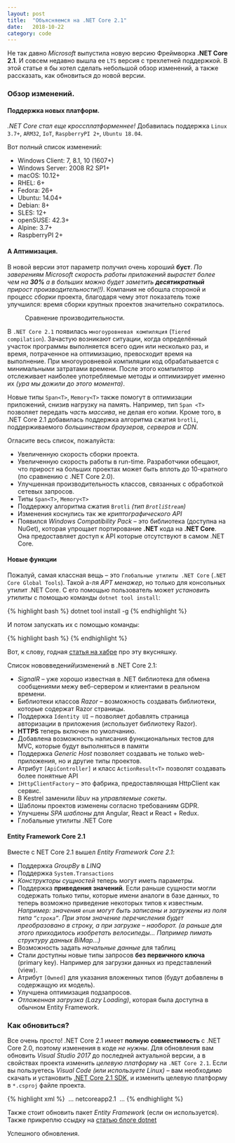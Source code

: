 ```yaml
---
layout: post
title:  "Объясняемся на .NET Core 2.1"
date:   2018-10-22
category: code
---
```


<p class="intro"><span class="dropcap">Н</span>е так давно <i>Microsoft</i> выпустила новую версию Фреймворка <b>.NET Core 2.1</b>. И совсем недавно вышла ее <code>LTS</code> версия с трехлетней поддержкой. В этой статье я бы хотел сделать небольшой обзор изменений, а также рассказать, как обновиться до новой версии.</p>

### Обзор изменений.

#### Поддержка новых платформ.

*.NET Core стал еще кроссплатформеннее!* Добавилась поддержка `Linux 3.7+`, `ARM32`, `IoT`, `RaspberryPI 2+`, `Ubuntu 18.04`.

Вот полный список изменений:

- Windows Client: 7, 8.1, 10 (1607+)
- Windows Server: 2008 R2 SP1+
- macOS: 10.12+
- RHEL: 6+
- Fedora: 26+
- Ubuntu: 14.04+
- Debian: 8+
- SLES: 12+
- openSUSE: 42.3+
- Alpine: 3.7+
- RaspberryPI 2+

#### А Аптимизация.

В новой версии этот параметр получил очень хороший **буст**. *По заверениям Microsoft скорость работы приложений вырастет более чем на **30%** а в больших можно будет заметить **десятикратный** прирост производительности(!)*. Компания не обошла стороной и процесс *сборки* проекта, благодаря чему этот показатель тоже улучшился: время сборки крупных проектов значительно сократилось.

<figure>
	<img src="{{ '/assets/img/posts/2018_10_22_01.jpg' | prepend: site.baseurl }}" alt=""> 
	<figcaption>Сравнение производительности.</figcaption>
</figure>

В `.NET Core 2.1` появилась `многоуровневая компиляция` (`Tiered compilation`). Зачастую возникают ситуации, когда определённый участок программы выполняется всего один или несколько раз, и время, потраченное на оптимизацию, превосходит время на выполнение. При многоуровневой компиляции код обрабатывается с минимальными затратами времени. После этого компилятор отслеживает наиболее употребляемые методы и оптимизирует именно их *(ура мы дожили до этого момента)*.

Новые типы `Span<T>`, `Memory<T>` также помогут в оптимизации приложений, снизив нагрузку на память. Например, тип `Span <T>` позволяет передать *часть массива*, не делая его копии. Кроме того, в .NET Core 2.1 добавилась поддержка алгоритма сжатия `brotli`, поддерживаемого *большинством браузеров, серверов и CDN*.

Огласите весь список, пожалуйста:

- Увеличенную скорость сборки проекта. 
- Увеличенную скорость работы в run-time. Разработчики обещают, что прирост на больших проектах может быть вплоть до 10-кратного (по сравнению с .NET Core 2.0).
- Улучшенная производительность классов, связанных с обработкой сетевых запросов.
- Типы `Span<T>`, `Memory<T>`
- Поддержку алгоритма сжатия `Brotli` *(тип `BrotliStream`)*
- Изменения коснулись так же *криптографического API*
- Появился *Windows Compatibility Pack* – это библиотека (доступна на NuGet), которая упрощает портирование **.NET** кода на **.NET Core**. Она предоставляет доступ к API которые отсутствуют в самом .NET Core.

#### Новые функции

Пожалуй, самая классная вещь – это `Глобальные утилиты .NET Core` (`.NET Core Global Tools`). Такой а-ля *APT менажер*, но только для консольных утилит .NET Core. С его помощью пользователь может *установить утилиты* с помощью команды `dotnet tool install`:

{% highlight bash %}
dotnet tool install -g <name>
{% endhighlight %}

И потом запускать их с помощью команды:

{% highlight bash %}
<command name>
{% endhighlight %}

Вот, к слову, годная [статья на хабре](https://habr.com/post/359006/) про эту вкусняшку.

Список нововведений\изменений в .NET Core 2.1:

* *SignalR* – уже хорошо известная в .NET библиотека для обмена сообщениями межу веб-сервером и клиентами в реальном времени.
* Библиотеки классов *Razor* – возможность создавать библиотеки, которые содержат Razor страницы.
* Поддержка `Identity UI` – позволяет добавлять страница авторизации в приложения (использует библиотеку Razor).
* **HTTPS** теперь включен по умолчанию.
* Добавлена возможность написания функциональных тестов для MVC, которые будут выполняться в памяти
*  Поддержка *Generic Host* позволяет создавать не только web-приложения, но и другие типы проектов.
* Атрибут `[ApiController]` и класс `ActionResult<T>` позволят создавать более понятные API
* `IHttpClientFactory` – это фабрика, предоставляющая HttpClient как сервис.
* В Kestrel заменили *libuv* на *управляемые сокеты*.
* Шаблоны проектов изменены согласно требованиям GDPR.
* Улучшены *SPA шаблоны* для Angular, React и React + Redux.
* Глобальные утилиты .NET Core

#### Entity Framework Core 2.1

Вместе с NET Core 2.1 вышел *Entity Framework Core 2.1*:

- Поддержка *GroupBy* в *LINQ*
- Поддержка `System.Transactions`
- *Конструкторы сущностей* теперь могут иметь параметры.
- Поддержка **приведения значений**. Если раньше сущности могли содержать только типы, которые имени аналоги в базе данных, то теперь возможно приведение некоторых типов к известным. *Например: значения `enum` могут быть записаны и загружены из поля типа `“строка”`. При этом значение перечисления будет преобразовано в строку, а при загрузке – наоборот. (а раньше для этого приходилось изобретать велосипеды... Папример пимать структуру данных BiMap...)*
- Возможность задать *начальные данные* для таблиц
- Стали доступны новые типы запросов **без первичного ключа** (primary key). Например для загрузки данных из представлений (view).
- Атрибут `[Owned]` для указания вложенных типов (будут добавлены в содержащую их модель).
- Улучшена оптимизация подзапросов.
- *Отложенная загрузка (Lazy Loading)*, которая была доступна в обычном Entity Framework.

### Как обновиться?

Все очень просто! .NET Core 2.1 имеет **полную совместимость** с .NET Core 2.0, поэтому изменения в коде *не нужны*. Для обновления вам обновить *Visual Studio 2017* до последней актуальной версии, а в свойствах проекта изменить *целевую платформу* на `.NET Core 2.1`. Если вы пользуетесь *Visual Code (или используете Linux)* – вам необходимо скачать и установить [.NET Core 2.1 SDK](https://www.microsoft.com/net/download/dotnet-core/2.1#sdk-2.1.300), и изменить целевую платформу в `*.csproj` файле проекта.

{% highlight xml %}
<PropertyGroup>
​       ...
​    <TargetFramework>netcoreapp2.1</TargetFramework>
​       ...
</PropertyGroup>
{% endhighlight %}

Также стоит обновить пакет *Entity Framework* (если он используется). Также прикреплю ссыдку на [статью блоге dotnet](https://blogs.msdn.microsoft.com/dotnet/2018/05/30/announcing-net-core-2-1/)

Успешного обновления.
